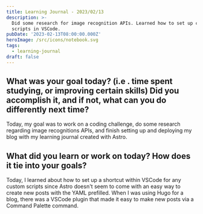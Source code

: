 ```yaml
---
title: Learning Journal - 2023/02/13
description: >-
  Did some research for image recognition APIs. Learned how to set up custom
  scripts in VSCode.
pubDate: '2023-02-13T08:00:00.000Z'
heroImage: /src/icons/notebook.svg
tags:
  - learning-journal
draft: false
---
```


## What was your goal today? (i.e . time spent studying, or improving certain skills) Did you accomplish it, and if not, what can you do differently next time?

Today, my goal was to work on a coding challenge, do some research regarding image recognitions APIs, and finish setting up and deploying my blog with my learning journal created with Astro.

## What did you learn or work on today? How does it tie into your goals?

Today, I learned about how to set up a shortcut within VSCode for any custom scripts since Astro doesn't seem to come with an easy way to create new posts with the YAML prefilled. When I was using Hugo for a blog, there was a VSCode plugin that made it easy to make new posts via a Command Palette command.

